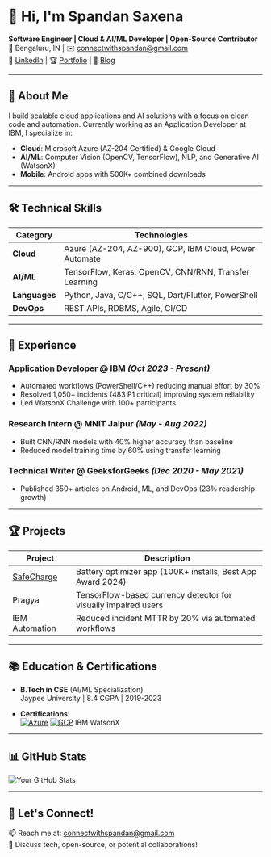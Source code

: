 # 👋 Hi, I'm Spandan Saxena

**Software Engineer | Cloud & AI/ML Developer | Open-Source Contributor**  
📍 Bengaluru, IN | ✉️ [connectwithspandan@gmail.com](mailto:connectwithspandan@gmail.com)  
🔗 [LinkedIn](https://linkedin.com/in/spandn) | 🏆 [Portfolio](#) | 📝 [Blog](#)

---

## 🚀 About Me

I build scalable cloud applications and AI solutions with a focus on clean code and automation. Currently working as an Application Developer at IBM, I specialize in:
- **Cloud**: Microsoft Azure (AZ-204 Certified) & Google Cloud
- **AI/ML**: Computer Vision (OpenCV, TensorFlow), NLP, and Generative AI (WatsonX)
- **Mobile**: Android apps with 500K+ combined downloads

---

## 🛠️ Technical Skills

| Category       | Technologies                                                                 |
|----------------|-----------------------------------------------------------------------------|
| **Cloud**      | Azure (AZ-204, AZ-900), GCP, IBM Cloud, Power Automate                      |
| **AI/ML**      | TensorFlow, Keras, OpenCV, CNN/RNN, Transfer Learning                      |
| **Languages**  | Python, Java, C/C++, SQL, Dart/Flutter, PowerShell                        |
| **DevOps**     | REST APIs, RDBMS, Agile, CI/CD                                             |

---

## 💼 Experience

### **Application Developer** @ [IBM](https://www.ibm.com) *(Oct 2023 - Present)*
- Automated workflows (PowerShell/C++) reducing manual effort by 30%
- Resolved 1,050+ incidents (483 P1 critical) improving system reliability
- Led WatsonX Challenge with 100+ participants

### **Research Intern** @ MNIT Jaipur *(May - Aug 2022)*
- Built CNN/RNN models with 40% higher accuracy than baseline
- Reduced model training time by 60% using transfer learning

### **Technical Writer** @ GeeksforGeeks *(Dec 2020 - May 2021)*
- Published 350+ articles on Android, ML, and DevOps (23% readership growth)

---

## 🏆 Projects

| Project        | Description                                                                 |
|----------------|-----------------------------------------------------------------------------|
| [SafeCharge](https://play.google.com/store/apps/details?id=com.onesilicondiode.batterywise) | Battery optimizer app (100K+ installs, Best App Award 2024) |
| Pragya         | TensorFlow-based currency detector for visually impaired users              |
| IBM Automation | Reduced incident MTTR by 20% via automated workflows                       |

---

## 📚 Education & Certifications

- **B.Tech in CSE** (AI/ML Specialization)  
  Jaypee University | 8.4 CGPA | 2019-2023  

- **Certifications**:  
  [![Azure](https://img.shields.io/badge/Microsoft_Azure-0089D6?style=flat&logo=microsoft-azure&logoColor=white)](https://learn.microsoft.com/api/credentials/share/en-us/SpandanSaxena-9727/34A98BE7EAFC4526?sharingId=CDA44D76C13FF490) 
  [![GCP](https://img.shields.io/badge/Google_Cloud-4285F4?style=flat&logo=google-cloud&logoColor=white)](https://www.cloudskillsboost.google/public_profiles/eacaed2a-1fdd-4fc2-8a33-9176bb59f6a4) 
  IBM WatsonX

---

## 📊 GitHub Stats

![Your GitHub Stats](https://github-readme-stats.vercel.app/api?username=the-rebooted-coder&show_icons=true&theme=radical)

---

## 🤝 Let's Connect!

📫 Reach me at: [connectwithspandan@gmail.com](mailto:connectwithspandan@gmail.com)  
💬 Discuss tech, open-source, or potential collaborations!
